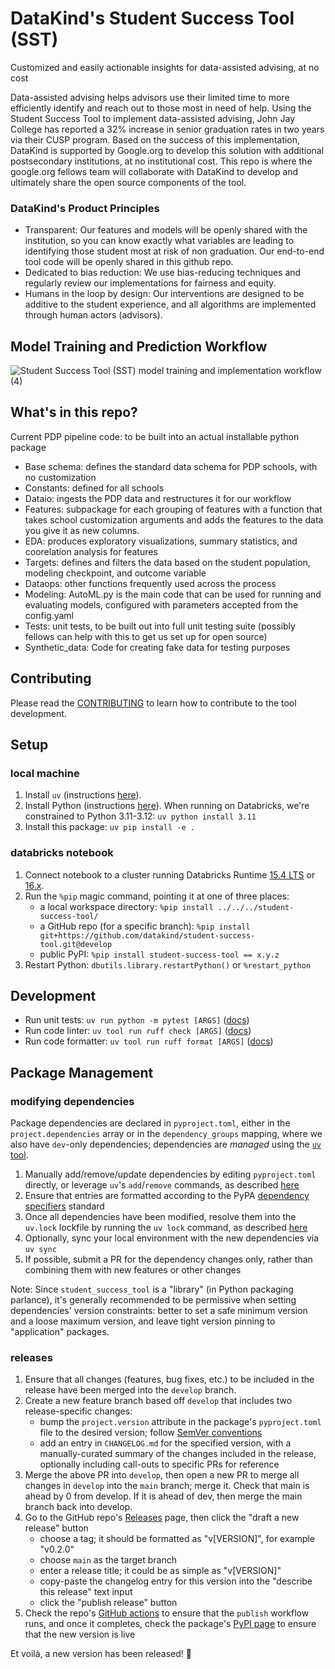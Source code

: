 # DataKind's Student Success Tool (SST)

Customized and easily actionable insights for data-assisted advising, at no cost

Data-assisted advising helps advisors use their limited time to more efficiently identify and reach out to those most in need of help.
Using the Student Success Tool to implement data-assisted advising, John Jay College has reported a 32% increase in senior graduation rates in two years via their CUSP program.
Based on the success of this implementation, DataKind is supported by Google.org to develop this solution with additional postsecondary institutions, at no institutional cost.
This repo is where the google.org fellows team will collaborate with DataKind to develop and ultimately share the open source components of the tool.

### DataKind's Product Principles

- Transparent: Our features and models will be openly shared with the institution, so you can know exactly what variables are leading to identifying those student most at risk of non graduation. Our end-to-end tool code will be openly shared in this github repo.
- Dedicated to bias reduction: We use bias-reducing techniques and regularly review our implementations for fairness and equity.
- Humans in the loop by design: Our interventions are designed to be additive to the student experience, and all algorithms are implemented through human actors (advisors).

## Model Training and Prediction Workflow

![Student Success Tool (SST) model training and implementation workflow (4)](https://github.com/user-attachments/assets/1a3816bc-acd5-4b53-ad92-929a66bebbac)

## What's in this repo?

Current PDP pipeline code: to be built into an actual installable python package
- Base schema: defines the standard data schema for PDP schools, with no customization
- Constants: defined for all schools
- Dataio: ingests the PDP data and restructures it for our workflow
- Features: subpackage for each grouping of features with a function that takes school customization arguments and adds the features to the data you give it as new columns.
- EDA: produces exploratory visualizations, summary statistics, and coorelation analysis for features
- Targets: defines and filters the data based on the student population, modeling checkpoint, and outcome variable
- Dataops: other functions frequently used across the process
- Modeling: AutoML.py is the main code that can be used for running and evaluating models, configured with parameters accepted from the config.yaml
- Tests: unit tests, to be built out into full unit testing suite (possibly fellows can help with this to get us set up for open source)
- Synthetic_data: Code for creating fake data for testing purposes

## Contributing

Please read the [CONTRIBUTING](CONTRIBUTING.md) to learn how to contribute to the tool development.

## Setup

### local machine

1. Install `uv` (instructions [here](https://docs.astral.sh/uv/getting-started/installation)).
1. Install Python (instructions [here](https://docs.astral.sh/uv/guides/install-python)). When running on Databricks, we're constrained to Python 3.11-3.12: `uv python install 3.11`
1. Install this package: `uv pip install -e .`

### databricks notebook

1. Connect notebook to a cluster running Databricks Runtime [15.4 LTS](https://docs.databricks.com/en/release-notes/runtime/15.4lts.html) or [16.x](https://docs.databricks.com/aws/en/release-notes/runtime/16.2).
1. Run the `%pip` magic command, pointing it at one of three places:
    - a local workspace directory: `%pip install ../../../student-success-tool/`
    - a GitHub repo (for a specific branch): `%pip install git+https://github.com/datakind/student-success-tool.git@develop`
    - public PyPI: `%pip install student-success-tool == x.y.z`
1. Restart Python: `dbutils.library.restartPython()` or `%restart_python`

## Development

- Run unit tests: `uv run python -m pytest [ARGS]` ([docs](https://docs.pytest.org/en/stable/))
- Run code linter: `uv tool run ruff check [ARGS]` ([docs](https://docs.astral.sh/ruff/linter/))
- Run code formatter: `uv tool run ruff format [ARGS]` ([docs](https://docs.astral.sh/ruff/formatter/))

## Package Management

### modifying dependencies

Package dependencies are declared in `pyproject.toml`, either in the `project.dependencies` array or in the `dependency_groups` mapping, where we also have `dev`-only dependencies; dependencies are _managed_ using the [`uv` tool](https://docs.astral.sh/uv/).

1. Manually add/remove/update dependencies by editing `pyproject.toml` directly, or leverage `uv`'s `add`/`remove` commands, as described [here](https://docs.astral.sh/uv/concepts/projects/dependencies/)
2. Ensure that entries are formatted according to the PyPA [dependency specifiers](https://packaging.python.org/en/latest/specifications/dependency-specifiers/) standard
3. Once all dependencies have been modified, resolve them into the `uv.lock` lockfile by running the `uv lock` command, as described [here](https://docs.astral.sh/uv/concepts/projects/sync/)
4. Optionally, sync your local environment with the new dependencies via `uv sync`
5. If possible, submit a PR for the dependency changes only, rather than combining them with new features or other changes

Note: Since `student_success_tool` is a "library" (in Python packaging parlance), it's generally recommended to be permissive when setting dependencies' version constraints: better to set a safe minimum version and a loose maximum version, and leave tight version pinning to "application" packages.

### releases

1. Ensure that all changes (features, bug fixes, etc.) to be included in the release have been merged into the `develop` branch.
2. Create a new feature branch based off `develop` that includes two release-specific changes:
    - bump the `project.version` attribute in the package's `pyproject.toml` file to the desired version; follow [SemVer conventions](https://semver.org)
    - add an entry in `CHANGELOG.md` for the specified version, with a manually-curated summary of the changes included in the release, optionally including call-outs to specific PRs for reference
3. Merge the above PR into `develop`, then open a new PR to merge all changes in `develop` into the `main` branch; merge it. Check that main is ahead by 0 from develop. If it is ahead of dev, then merge the main branch back into develop.
4. Go to the GitHub repo's [Releases](https://github.com/datakind/student-success-tool/releases) page, then click the "draft a new release" button
    - choose a tag; it should be formatted as "v[VERSION]", for example "v0.2.0"
    - choose `main` as the target branch
    - enter a release title; it could be as simple as "v[VERSION]"
    - copy-paste the changelog entry for this version into the "describe this release" text input
    - click the "publish release" button
5. Check the repo's [GitHub actions](https://github.com/datakind/student-success-tool/actions) to ensure that the `publish` workflow runs, and once it completes, check the package's [PyPI page](https://pypi.org/project/student-success-tool) to ensure that the new version is live

Et voilà, a new version has been released! :tada:
